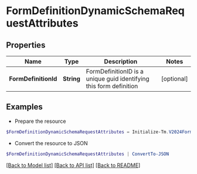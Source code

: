 # FormDefinitionDynamicSchemaRequestAttributes
## Properties

Name | Type | Description | Notes
------------ | ------------- | ------------- | -------------
**FormDefinitionId** | **String** | FormDefinitionID is a unique guid identifying this form definition | [optional] 

## Examples

- Prepare the resource
```powershell
$FormDefinitionDynamicSchemaRequestAttributes = Initialize-Tm.V2024FormDefinitionDynamicSchemaRequestAttributes  -FormDefinitionId 00000000-0000-0000-0000-000000000000
```

- Convert the resource to JSON
```powershell
$FormDefinitionDynamicSchemaRequestAttributes | ConvertTo-JSON
```

[[Back to Model list]](../README.md#documentation-for-models) [[Back to API list]](../README.md#documentation-for-api-endpoints) [[Back to README]](../README.md)

